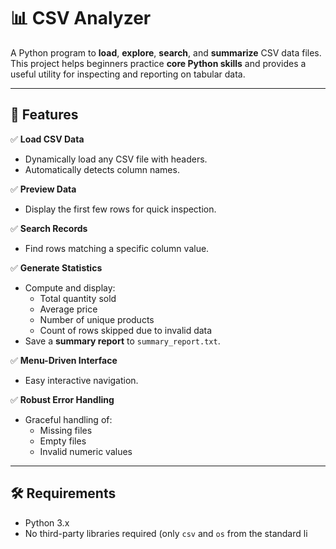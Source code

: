# 📊 CSV Analyzer

A Python program to **load**, **explore**, **search**, and **summarize** CSV data files.  
This project helps beginners practice **core Python skills** and provides a useful utility for inspecting and reporting on tabular data.

---

## 🚀 Features

✅ **Load CSV Data**  
- Dynamically load any CSV file with headers.  
- Automatically detects column names.

✅ **Preview Data**  
- Display the first few rows for quick inspection.

✅ **Search Records**  
- Find rows matching a specific column value.

✅ **Generate Statistics**  
- Compute and display:
  - Total quantity sold
  - Average price
  - Number of unique products
  - Count of rows skipped due to invalid data
- Save a **summary report** to `summary_report.txt`.

✅ **Menu-Driven Interface**  
- Easy interactive navigation.

✅ **Robust Error Handling**  
- Graceful handling of:
  - Missing files
  - Empty files
  - Invalid numeric values

---

## 🛠 Requirements

- Python 3.x  
- No third-party libraries required (only `csv` and `os` from the standard li
